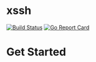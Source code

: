 # xssh

[![Build Status](https://travis-ci.org/devfans/xssh.svg?branch=master)](https://travis-ci.org/devfans/xssh)
[![Go Report Card](https://goreportcard.com/badge/github.com/devfans/xssh)](https://goreportcard.com/report/github.com/devfans/xssh)

# Get Started

